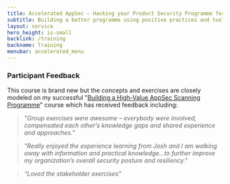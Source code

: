 ```yaml
---
title: Accelerated AppSec – Hacking your Product Security Programme for Velocity and Value
subtitle: Building a better programme using positive practices and tools
layout: service
hero_height: is-small
backlink: /training
backname: Training
menubar: accelerated_menu
---
```


### Participant Feedback

This course is brand new but the concepts and exercises are closely modeled on my successful "[Building a High-Value AppSec Scanning Programme](../valuenotvulns/)" course which has received feedback including:

> _"Group exercises were awesome – everybody were involved, compensated each other’s knowledge gaps and shared experience and approaches."_

> _"Really enjoyed the experience learning from Josh and I am walking away with information and practical knowledge…to further improve my organization’s overall security posture and resiliency."_

> _“Loved the stakeholder exercises”_